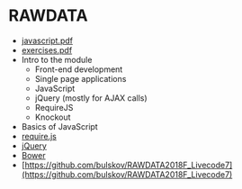 # RAWDATA

- [javascript.pdf](lecture1-javascript.pdf)
- [exercises.pdf](exercises.pdf)
- Intro to the module
  - Front-end development
  - Single page applications
  - JavaScript
  - jQuery (mostly for AJAX calls)
  - RequireJS
  - Knockout
- Basics of JavaScript
- [require.js](http://requirejs.org/)
- [jQuery](https://jquery.com/)
- [Bower](https://bower.io/)
- [https://github.com/bulskov/RAWDATA2018F_Livecode7](https://github.com/bulskov/RAWDATA2018F_Livecode7)
